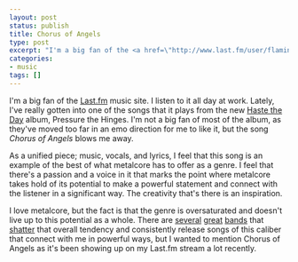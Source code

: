 ```yaml
---
layout: post
status: publish
title: Chorus of Angels
type: post
excerpt: "I'm a big fan of the <a href=\"http://www.last.fm/user/flamingsole/\">Last.fm</a> music site. I listen to it all day at work. Lately, I've really gotten into one of the songs that it plays from the new <a href=\"http://www.purevolume.com/hastetheday\">Haste the Day</a> album, Pressure the Hinges. I'm not a big fan of most of the album, as they've moved too far in an emo direction for me to like it, but the song <em>Chorus of Angels</em> blows me away."
categories:
- music
tags: []
---
```

I'm a big fan of the <a href="http://www.last.fm/user/flamingsole/">Last.fm</a> music site. I listen to it all day at work. Lately, I've really gotten into one of the songs that it plays from the new <a href="http://www.purevolume.com/hastetheday">Haste the Day</a> album, Pressure the Hinges. I'm not a big fan of most of the album, as they've moved too far in an emo direction for me to like it, but the song <em>Chorus of Angels</em> blows me away.

As a unified piece; music, vocals, and lyrics, I feel that this song is an example of the best of what metalcore has to offer as a genre. I feel that there's a passion and a voice in it that marks the point where metalcore takes hold of its potential to make a powerful statement and connect with the listener in a significant way. The creativity that's there is an inspiration.

I love metalcore, but the fact is that the genre is oversaturated and doesn't live up to this potential as a whole. There are <a href="http://www.normajeannoise.com/">several</a> <a href="http://www.thechariot.com/">great</a> <a href="http://www.becomingthearchetype.com/">bands</a> that <a href="http://www.augustburnsred.com/">shatter</a> that overall tendency and consistently release songs of this caliber that connect with me in powerful ways, but I wanted to mention Chorus of Angels as it's been showing up on my Last.fm stream a lot recently.

